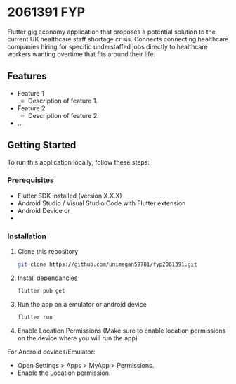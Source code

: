 # 2061391 FYP 

Flutter gig economy application that proposes a potential solution to the current UK healthcare staff shortage crisis. Connects connecting healthcare companies hiring for specific understaffed jobs directly to healthcare workers wanting overtime that fits around their life. 

## Features
- Feature 1
  - Description of feature 1.
- Feature 2
  - Description of feature 2.
- ...
## Getting Started

To run this application locally, follow these steps:

### Prerequisites
- Flutter SDK installed (version X.X.X)
- Android Studio / Visual Studio Code with Flutter extension
- Android Device or 
- 
### Installation

1. Clone this repository
   ```bash
   git clone https://github.com/unimegan59781/fyp2061391.git
2. Install dependancies
   ```bash
   flutter pub get
3. Run the app on a emulator or android device
   ```bash
   flutter run
4. Enable Location Permissions
(Make sure to enable location permissions on the device where you will run the app)

For Android devices/Emulator:
- Open Settings > Apps > MyApp > Permissions.
- Enable the Location permission.
